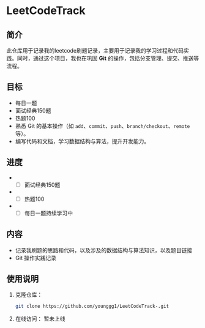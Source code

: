 # LeetCodeTrack

## 简介
此仓库用于记录我的leetcode刷题记录，主要用于记录我的学习过程和代码实践。同时，通过这个项目，我也在巩固 **Git** 的操作，包括分支管理、提交、推送等流程。  

## 目标
- 每日一题  
- 面试经典150题  
- 热题100  
- 熟悉 Git 的基本操作（如 `add`、`commit`、`push`、`branch/checkout`、`remote`等）。
- 编写代码和文档，学习数据结构与算法，提升开发能力。
## 进度
- - [ ] 面试经典150题
- - [ ] 热题100
- - [ ] 每日一题持续学习中  
## 内容
- 记录我刷题的思路和代码，以及涉及的数据结构与算法知识，以及题目链接
- Git 操作实践记录

## 使用说明
1. 克隆仓库：
   ```bash
   git clone https://github.com/younggg1/LeetCodeTrack-.git
2. 在线访问：
   暂未上线
